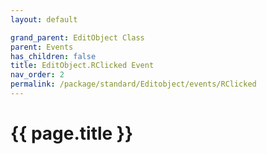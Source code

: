 ```yaml
---
layout: default

grand_parent: EditObject Class
parent: Events
has_children: false
title: EditObject.RClicked Event
nav_order: 2
permalink: /package/standard/Editobject/events/RClicked
---
```

# {{ page.title }}

